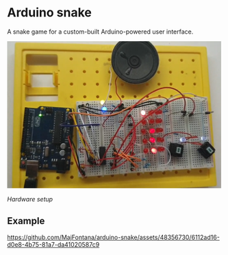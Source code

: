 # Arduino snake
A snake game for a custom-built Arduino-powered user interface.

<img alt="Hardware setup" src="docs/images/hardware-setup.png" width="500">

*Hardware setup*

## Example

https://github.com/MajFontana/arduino-snake/assets/48356730/6112ad16-d0e8-4b75-81a7-da41020587c9

